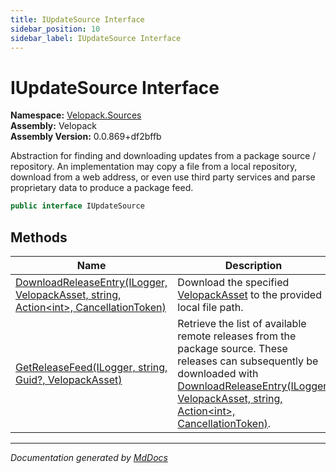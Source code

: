 ```yaml
---
title: IUpdateSource Interface
sidebar_position: 10
sidebar_label: IUpdateSource Interface
---
```

<!--  
  <auto-generated>   
    The contents of this file were generated by a tool.  
    Changes to this file may be list if the file is regenerated  
  </auto-generated>   
-->

# IUpdateSource Interface

**Namespace:** [Velopack.Sources](../index.md)  
**Assembly:** Velopack  
**Assembly Version:** 0.0.869+df2bffb

Abstraction for finding and downloading updates from a package source \/ repository. An implementation may copy a file from a local repository, download from a web address,  or even use third party services and parse proprietary data to produce a package feed.

```csharp
public interface IUpdateSource
```

## Methods

| Name                                                                                                                      | Description                                                                                                                                                                                                                                           |
| ------------------------------------------------------------------------------------------------------------------------- | ----------------------------------------------------------------------------------------------------------------------------------------------------------------------------------------------------------------------------------------------------- |
| [DownloadReleaseEntry(ILogger, VelopackAsset, string, Action\<int\>, CancellationToken)](methods/DownloadReleaseEntry.md) | Download the specified [VelopackAsset](../../VelopackAsset/index.md) to the provided local file path.                                                                                                                                                 |
| [GetReleaseFeed(ILogger, string, Guid?, VelopackAsset)](methods/GetReleaseFeed.md)                                        | Retrieve the list of available remote releases from the package source. These releases can subsequently be downloaded with [DownloadReleaseEntry(ILogger, VelopackAsset, string, Action\<int\>, CancellationToken)](methods/DownloadReleaseEntry.md). |

___

*Documentation generated by [MdDocs](https://github.com/ap0llo/mddocs)*

